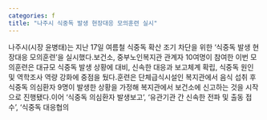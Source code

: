 ```yaml
---
categories: f
title: "나주시 식중독 발생 현장대응 모의훈련 실시"
---
```

나주시(시장 윤병태)는 지난 17일 여름철 식중독 확산 조기 차단을 위한 ‘식중독 발생 현장대응 모의훈련’을 실시했다.보건소, 중부노인복지관 관계자 10여명이 참여한 이번 모의훈련은 대규모 식중독 발생 상황에 대비, 신속한 대응과 보고체계 확립, 식중독 원인 및 역학조사 역량 강화에 중점을 뒀다.훈련은 단체급식시설인 복지관에서 음식 섭취 후 식중독 의심환자 9명이 발생한 상황을 가정해 복지관에서 보건소에 신고하는 것을 시작으로 진행됐다.이어 ‘식중독 의심환자 발생보고’, ‘유관기관 간 신속한 전파 및 출동 접수’, ‘식중독 대응협의